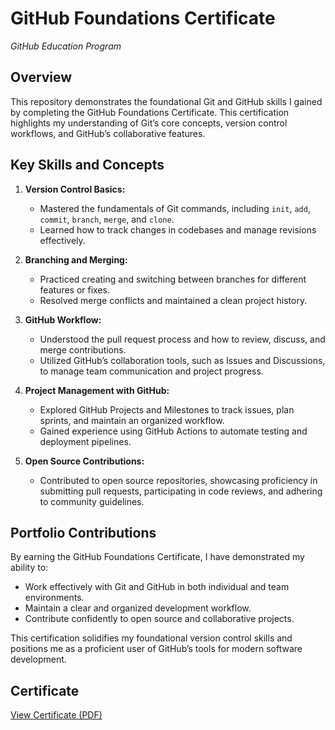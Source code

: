 # GitHub Foundations Certificate
*GitHub Education Program*

## Overview

This repository demonstrates the foundational Git and GitHub skills I gained by completing the GitHub Foundations Certificate. This certification highlights my understanding of Git’s core concepts, version control workflows, and GitHub’s collaborative features.

## Key Skills and Concepts

1. **Version Control Basics:**
   - Mastered the fundamentals of Git commands, including `init`, `add`, `commit`, `branch`, `merge`, and `clone`.
   - Learned how to track changes in codebases and manage revisions effectively.

2. **Branching and Merging:**
   - Practiced creating and switching between branches for different features or fixes.
   - Resolved merge conflicts and maintained a clean project history.

3. **GitHub Workflow:**
   - Understood the pull request process and how to review, discuss, and merge contributions.
   - Utilized GitHub’s collaboration tools, such as Issues and Discussions, to manage team communication and project progress.

4. **Project Management with GitHub:**
   - Explored GitHub Projects and Milestones to track issues, plan sprints, and maintain an organized workflow.
   - Gained experience using GitHub Actions to automate testing and deployment pipelines.

5. **Open Source Contributions:**
   - Contributed to open source repositories, showcasing proficiency in submitting pull requests, participating in code reviews, and adhering to community guidelines.

## Portfolio Contributions

By earning the GitHub Foundations Certificate, I have demonstrated my ability to:
- Work effectively with Git and GitHub in both individual and team environments.
- Maintain a clear and organized development workflow.
- Contribute confidently to open source and collaborative projects.

This certification solidifies my foundational version control skills and positions me as a proficient user of GitHub’s tools for modern software development.

## Certificate

[View Certificate (PDF)](GitHubFoundations_Cert.pdf)
